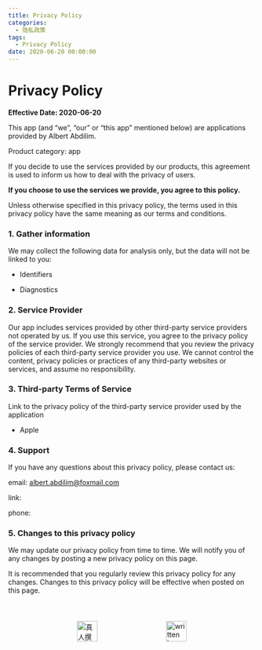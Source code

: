 ```yaml
---
title: Privacy Policy
categories:
  - 隐私政策
tags:
  - Privacy Policy
date: 2020-06-20 00:00:00
---
```


# Privacy Policy

**Effective Date: 2020-06-20**

This app (and “we”, “our” or “this app” mentioned below) are applications provided by Albert Abdilim.

Product category: app

If you decide to use the services provided by our products, this agreement is used to inform us how to deal with the privacy of users.

**If you choose to use the services we provide, you agree to this policy.**

Unless otherwise specified in this privacy policy, the terms used in this privacy policy have the same meaning as our terms and conditions.

### 1. Gather information

We may collect the following data for analysis only, but the data will not be linked to you:

- Identifiers

- Diagnostics

### 2. Service Provider

Our app includes services provided by other third-party service providers not operated by us. If you use this service, you agree to the privacy policy of the service provider. We strongly recommend that you review the privacy policies of each third-party service provider you use. We cannot control the content, privacy policies or practices of any third-party websites or services, and assume no responsibility.

### 3. Third-party Terms of Service

Link to the privacy policy of the third-party service provider used by the application

- Apple

### 4. Support

If you have any questions about this privacy policy, please contact us:

email: [albert.abdilim@foxmail.com](mailto:albert.abdilim@foxmail.com)

link:

phone:

### 5. Changes to this privacy policy

We may update our privacy policy from time to time. We will notify you of any changes by posting a new privacy policy on this page.

It is recommended that you regularly review this privacy policy for any changes. Changes to this privacy policy will be effective when posted on this page.

<div style="display: flex;align-items: center;justify-content: space-evenly;padding-top: 40px;">
  <img src="https://raw.githubusercontent.com/L1cardo/l1cardo.github.io/blog/themes/butterfly/source/img/notbyai_cn.png" alt="真人撰写" style="height: 42px;">
  <img src="https://raw.githubusercontent.com/L1cardo/l1cardo.github.io/blog/themes/butterfly/source/img/notbyai_en.png" alt="written by human" style="height: 42px;">
</div>

